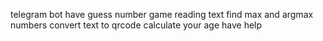telegram bot
have guess number game
reading text
find max and argmax numbers
convert text to qrcode
calculate your age
have help
